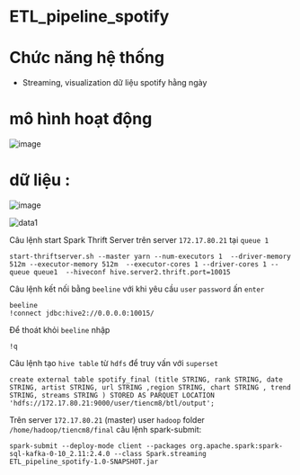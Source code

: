 # ETL_pipeline_spotify
# Chức năng hệ thống

- Streaming, visualization dữ liệu spotify hằng ngày

# mô hình hoạt động 
![image](https://user-images.githubusercontent.com/88629792/184476407-239dfb31-628a-40be-8f47-6d98aff3b7df.png)
# dữ liệu :
![image](https://user-images.githubusercontent.com/88629792/185884758-cf2666dd-535f-4bd0-9478-970525665723.png)

![data1](https://user-images.githubusercontent.com/88629792/185885507-01716225-5e9c-4ff7-9155-128524071340.png)


Câu lệnh start Spark Thrift Server trên server `172.17.80.21` tại `queue 1`

    start-thriftserver.sh --master yarn --num-executors 1  --driver-memory 512m --executor-memory 512m  --executor-cores 1 --driver-cores 1 --queue queue1  --hiveconf hive.server2.thrift.port=10015
Câu lệnh kết nối bằng `beeline` với khi yêu cầu `user` `password` ấn `enter` 
    
    beeline
    !connect jdbc:hive2://0.0.0.0:10015/
Để thoát khỏi `beeline` nhập 
    
    !q
Câu lệnh tạo `hive table` từ `hdfs` để truy vấn với `superset`

    create external table spotify_final (title STRING, rank STRING, date STRING, artist STRING, url STRING ,region STRING, chart STRING , trend STRING, streams STRING ) STORED AS PARQUET LOCATION 'hdfs://172.17.80.21:9000/user/tiencm8/btl/output';

Trên server `172.17.80.21` (master) user `hadoop` folder `/home/hadoop/tiencm8/final` câu lệnh spark-submit:

    spark-submit --deploy-mode client --packages org.apache.spark:spark-sql-kafka-0-10_2.11:2.4.0 --class Spark.streaming ETL_pipeline_spotify-1.0-SNAPSHOT.jar
